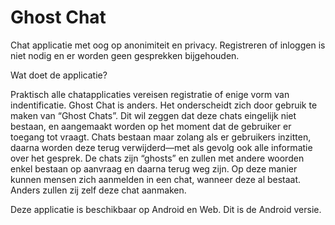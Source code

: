 Ghost Chat
=============

Chat applicatie met oog op anonimiteit en privacy. Registreren of inloggen is niet nodig en er worden geen gesprekken bijgehouden.

Wat doet de applicatie?

Praktisch alle chatapplicaties vereisen registratie of enige vorm van indentificatie. Ghost Chat is anders. Het onderscheidt zich door gebruik te maken van “Ghost Chats”. Dit wil zeggen dat deze chats eingelijk niet bestaan, en aangemaakt worden op het moment dat de gebruiker er toegang tot vraagt. Chats bestaan maar zolang als er gebruikers inzitten, daarna worden deze terug verwijderd—met als gevolg ook alle informatie over het gesprek. De chats zijn “ghosts” en zullen met andere woorden enkel bestaan op aanvraag en daarna terug weg zijn. Op deze manier kunnen mensen zich aanmelden in een chat, wanneer deze al bestaat. Anders zullen zij zelf deze chat aanmaken.

Deze applicatie is beschikbaar op Android en Web. Dit is de Android versie.
